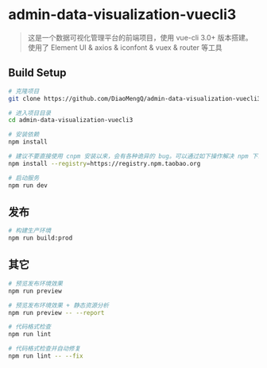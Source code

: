 # admin-data-visualization-vuecli3

> 这是一个数据可视化管理平台的前端项目，使用 vue-cli 3.0+ 版本搭建。使用了 Element UI & axios & iconfont & vuex & router 等工具

## Build Setup

```bash
# 克隆项目
git clone https://github.com/DiaoMengQ/admin-data-visualization-vuecli3.git

# 进入项目目录
cd admin-data-visualization-vuecli3

# 安装依赖
npm install

# 建议不要直接使用 cnpm 安装以来，会有各种诡异的 bug。可以通过如下操作解决 npm 下载速度慢的问题
npm install --registry=https://registry.npm.taobao.org

# 启动服务
npm run dev
```

## 发布

```bash
# 构建生产环境
npm run build:prod
```

## 其它

```bash
# 预览发布环境效果
npm run preview

# 预览发布环境效果 + 静态资源分析
npm run preview -- --report

# 代码格式检查
npm run lint

# 代码格式检查并自动修复
npm run lint -- --fix
```
